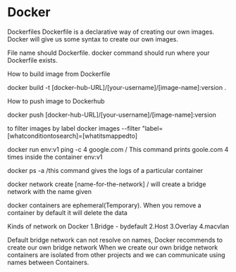 # Docker
Dockerfiles
Dockerfile is a declarative way of creating our own images. Docker will give us some syntax to create our own images.

File name should Dockerfile. docker command should run where your Dockerfile exists.

How to build image from Dockerfile

docker build -t [docker-hub-URL]/[your-username]/[image-name]:version .

How to push image to Dockerhub

docker push [docker-hub-URL]/[your-username]/[image-name]:version

to filter images by label
docker images --filter "label=[whatconditiontosearch]=[whatitsmappedto]

docker run env:v1 ping -c 4 google.com / This command prints goole.com 4 times inside the container env:v1

docker ps -a /this command gives the logs of a particular container

docker network create [name-for-the-network] / will create a bridge network with the name given

docker containers are ephemeral(Temporary). When you remove a container by default it will delete the data

Kinds of network on Docker
1.Bridge - bydefault
2.Host
3.Overlay
4.macvlan

Default bridge network can not resolve on names, Docker recommends to create our own bridge network
When we create our own bridge network containers are isolated from other projects and we can communicate using names between Containers.
